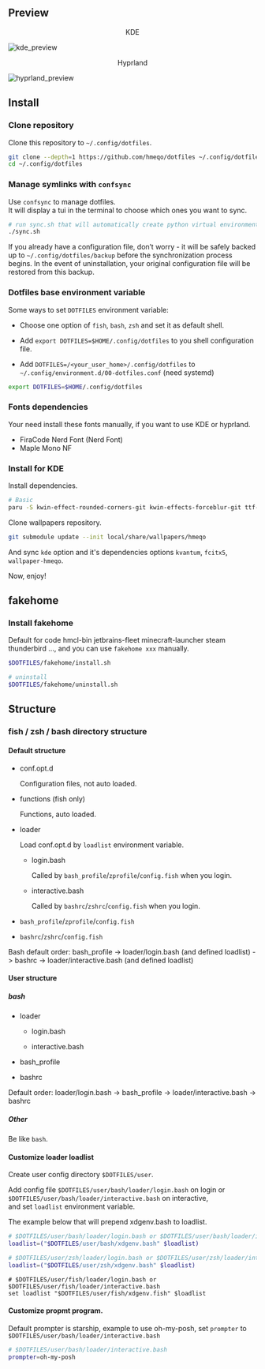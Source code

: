 ## Preview

<div style="text-align:center">
KDE
</div>

![kde_preview](https://github.com/user-attachments/assets/4047bdae-dc57-426d-93d6-8774c10fc743)

<div style="text-align:center">
Hyprland
</div>

![hyprland_preview](https://github.com/user-attachments/assets/c5ed14a4-237c-486a-888a-a48f8de4eee2)

## Install

### Clone repository

Clone this repository to `~/.config/dotfiles`.

```bash
git clone --depth=1 https://github.com/hmeqo/dotfiles ~/.config/dotfiles
cd ~/.config/dotfiles
```

### Manage symlinks with `confsync`

Use `confsync` to manage dotfiles.  
It will display a tui in the terminal to choose which ones you want to sync.

```bash
# run sync.sh that will automatically create python virtual environment and start `confsync tui`
./sync.sh
```

If you already have a configuration file, don’t worry - it will be safely backed up to `~/.config/dotfiles/backup` before the synchronization process begins.
In the event of uninstallation, your original configuration file will be restored from this backup.

### Dotfiles base environment variable

Some ways to set `DOTFILES` environment variable:

- Choose one option of `fish`, `bash`, `zsh` and set it as default shell.

- Add `export DOTFILES=$HOME/.config/dotfiles` to you shell configuration file.

- Add `DOTFILES=/<your_user_home>/.config/dotfiles` to `~/.config/environment.d/00-dotfiles.conf` (need systemd)

```bash
export DOTFILES=$HOME/.config/dotfiles
```

### Fonts dependencies

Your need install these fonts manually, if you want to use KDE or hyprland.

- FiraCode Nerd Font (Nerd Font)
- Maple Mono NF

### Install for KDE

Install dependencies.

```bash
# Basic
paru -S kwin-effect-rounded-corners-git kwin-effects-forceblur-git ttf-maple
```

Clone wallpapers repository.

```bash
git submodule update --init local/share/wallpapers/hmeqo
```

And sync `kde` option and it's dependencies options `kvantum`, `fcitx5`, `wallpaper-hmeqo`.

Now, enjoy!

## fakehome

### Install fakehome

Default for code hmcl-bin jetbrains-fleet minecraft-launcher steam thunderbird ..., and you can use `fakehome xxx` manually.

```bash
$DOTFILES/fakehome/install.sh

# uninstall
$DOTFILES/fakehome/uninstall.sh
```

## Structure

### fish / zsh / bash directory structure

#### Default structure

- conf.opt.d

  Configuration files, not auto loaded.

- functions (fish only)

  Functions, auto loaded.

- loader

  Load conf.opt.d by `loadlist` environment variable.

  - login.bash

    Called by `bash_profile`/`zprofile`/`config.fish` when you login.

  - interactive.bash

    Called by `bashrc`/`zshrc`/`config.fish` when you login.

- `bash_profile`/`zprofile`/`config.fish`

- `bashrc`/`zshrc`/`config.fish`

Bash default order: bash_profile -> loader/login.bash (and defined loadlist) -> bashrc -> loader/interactive.bash (and defined loadlist)

#### User structure

##### bash

- loader

  - login.bash

  - interactive.bash

- bash_profile

- bashrc

Default order: loader/login.bash -> bash_profile -> loader/interactive.bash -> bashrc

##### Other

Be like `bash`.

#### Customize loader loadlist

Create user config directory `$DOTFILES/user`.

Add config file `$DOTFILES/user/bash/loader/login.bash` on login or `$DOTFILES/user/bash/loader/interactive.bash` on interactive,  
and set `loadlist` environment variable.

The example below that will prepend xdgenv.bash to loadlist.

```bash
# $DOTFILES/user/bash/loader/login.bash or $DOTFILES/user/bash/loader/interactive.bash
loadlist=("$DOTFILES/user/bash/xdgenv.bash" $loadlist)
```

```zsh
# $DOTFILES/user/zsh/loader/login.bash or $DOTFILES/user/zsh/loader/interactive.bash
loadlist=("$DOTFILES/user/zsh/xdgenv.bash" $loadlist)
```

```fish
# $DOTFILES/user/fish/loader/login.bash or $DOTFILES/user/fish/loader/interactive.bash
set loadlist "$DOTFILES/user/fish/xdgenv.fish" $loadlist
```

#### Customize propmt program.

Default prompter is starship, example to use oh-my-posh, set `prompter` to `$DOTFILES/user/bash/loader/interactive.bash`

```bash
# $DOTFILES/user/bash/loader/interactive.bash
prompter=oh-my-posh
```
